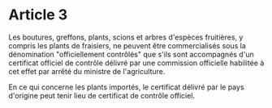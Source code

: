 # Article 3

Les boutures, greffons, plants, scions et arbres d'espèces fruitières, y compris les plants de fraisiers, ne peuvent être commercialisés sous la dénomination "officiellement contrôlés" que s'ils sont accompagnés d'un certificat officiel de contrôle délivré par une commission officielle habilitée à cet effet par arrêté du ministre de l'agriculture.

En ce qui concerne les plants importés, le certificat délivré par le pays d'origine peut tenir lieu de certificat de contrôle officiel.
